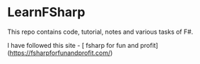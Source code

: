 # LearnFSharp
This repo contains code, tutorial, notes and various tasks of F#.

I have followed this site - [ fsharp for fun and profit] (https://fsharpforfunandprofit.com/)